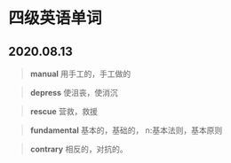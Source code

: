 # 四级英语单词

## 2020.08.13

> **manual**   用手工的，手工做的

> **depress**  使沮丧，使消沉

> **rescue** 营救，救援

> **fundamental**   基本的，基础的，  n:基本法则，基本原则

> **contrary**   相反的，对抗的。